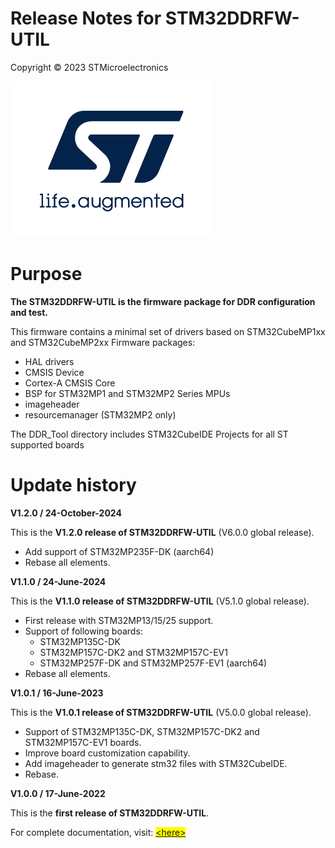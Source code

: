 Release Notes for STM32DDRFW-UTIL
=================================

Copyright © 2023 STMicroelectronics  

<a href="https://www.st.com" class="logo"><img src="_htmresc/st_logo_2020.png" alt="ST logo" /></a>

Purpose
=======

<span style="font-weight: bold;">The STM32DDRFW-UTIL is the firmware
package for DDR configuration and test.</span>

This firmware contains a minimal set of drivers based on STM32CubeMP1xx and STM32CubeMP2xx Firmware packages:

-   HAL drivers
-   CMSIS Device
-   Cortex-A CMSIS Core
-   BSP for STM32MP1 and STM32MP2 Series MPUs
-   imageheader
-   resourcemanager (STM32MP2 only)

The DDR\_Tool directory includes STM32CubeIDE Projects for all ST
supported boards

Update history
==============

**V1.2.0 / 24-October-2024**

This is the **V1.2.0 release of STM32DDRFW-UTIL** (V6.0.0 global release).

-   Add support of STM32MP235F-DK (aarch64)
-   Rebase all elements.

**V1.1.0 / 24-June-2024**

This is the **V1.1.0 release of STM32DDRFW-UTIL** (V5.1.0 global release).

-   First release with STM32MP13/15/25 support.
-   Support of following boards:
    -   STM32MP135C-DK
    -   STM32MP157C-DK2 and STM32MP157C-EV1
    -   STM32MP257F-DK and STM32MP257F-EV1 (aarch64)
-   Rebase all elements.

**V1.0.1 / 16-June-2023**

This is the **V1.0.1 release of STM32DDRFW-UTIL** (V5.0.0 global
release).

-   Support of STM32MP135C-DK, STM32MP157C-DK2 and STM32MP157C-EV1
    boards.
-   Improve board customization capability.
-   Add imageheader to generate stm32 files with STM32CubeIDE.
-   Rebase.

**V1.0.0 / 17-June-2022**

This is the **first release of STM32DDRFW-UTIL**.


For complete documentation, visit: <span style="background-color: yellow;">[&lt;here&gt;](http://www.st.com/en/microcontrollers-microprocessors/stm32-arm-cortex-mpus.html)</span>
